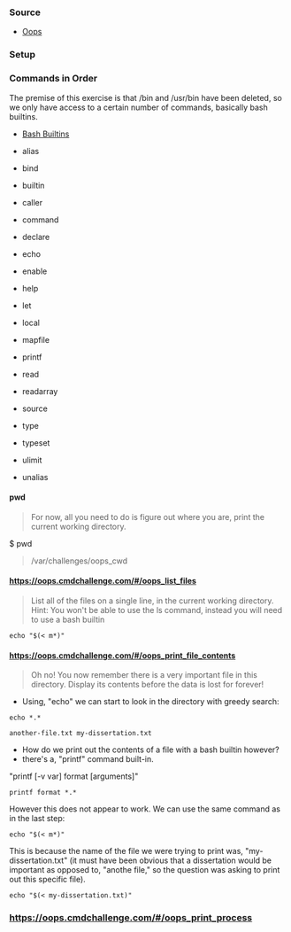 ### Source

* [Oops](https://oops.cmdchallenge.com/)

### Setup

### Commands in Order

The premise of this exercise is that /bin and /usr/bin have been deleted, so we only have access to a certain number of commands, basically bash builtins.

* [Bash Builtins](https://www.gnu.org/software/bash/manual/html_node/Bash-Builtins.html)

* alias
* bind
* builtin
* caller
* command
* declare
* echo
* enable
* help
* let
* local
* mapfile
* printf
* read
* readarray
* source
* type
* typeset
* ulimit
* unalias
#### pwd

> For now, all you need to do is figure out where you are, print the current working directory.

$ pwd

> /var/challenges/oops_cwd
#### https://oops.cmdchallenge.com/#/oops_list_files

> List all of the files on a single line, in the current working directory.
> Hint: You won't be able to use the ls command, instead you will need to use a bash builtin

```
echo "$(< m*)"
```


#### https://oops.cmdchallenge.com/#/oops_print_file_contents

> Oh no! You now remember there is a very important file in this directory. Display its contents before the data is lost for forever!

* Using, "echo" we can start to look in the directory with greedy search:

```
echo *.*

another-file.txt my-dissertation.txt
```

* How do we print out the contents of a file with a bash builtin however?
* there's a, "printf" command built-in.

"printf [-v var] format [arguments]"

```
printf format *.*
```

However this does not appear to work. We can use the same command as in the last step:

```
echo "$(< m*)"
```

This is because the name of the file we were trying to print was, "my-dissertation.txt" (it must have been obvious that a dissertation would be important as opposed to, "anothe file," so the question was asking to print out this specific file).

```
echo "$(< my-dissertation.txt)"
```
### https://oops.cmdchallenge.com/#/oops_print_process

